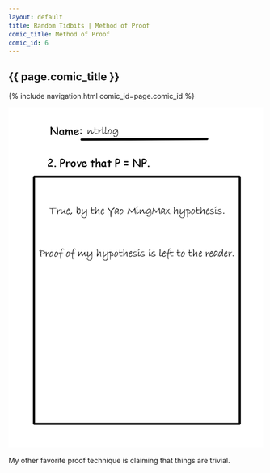 ```yaml
---
layout: default
title: Random Tidbits | Method of Proof
comic_title: Method of Proof
comic_id: 6
---
```


## {{ page.comic_title }}

{% include navigation.html comic_id=page.comic_id %}

![](/assets/images/6.png)

My other favorite proof technique is claiming that things are trivial.
